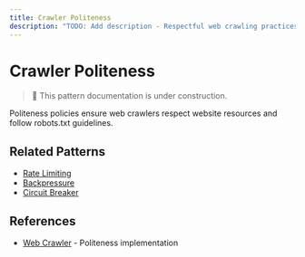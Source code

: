 ```yaml
---
title: Crawler Politeness
description: "TODO: Add description - Respectful web crawling practices"
---
```


# Crawler Politeness

> 🚧 This pattern documentation is under construction.

Politeness policies ensure web crawlers respect website resources and follow robots.txt guidelines.

## Related Patterns
- [Rate Limiting](rate-limiting.md)
- [Backpressure](backpressure.md)
- [Circuit Breaker](circuit-breaker.md)

## References
- [Web Crawler](../case-studies/web-crawler.md) - Politeness implementation